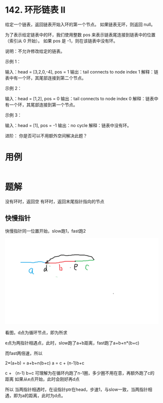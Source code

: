 # 142. 环形链表 II
给定一个链表，返回链表开始入环的第一个节点。 如果链表无环，则返回 null。

为了表示给定链表中的环，我们使用整数 pos 来表示链表尾连接到链表中的位置（索引从 0 开始）。 如果 pos 是 -1，则在该链表中没有环。

说明：不允许修改给定的链表。

示例 1：

输入：head = [3,2,0,-4], pos = 1
输出：tail connects to node index 1
解释：链表中有一个环，其尾部连接到第二个节点。

示例 2：

输入：head = [1,2], pos = 0
输出：tail connects to node index 0
解释：链表中有一个环，其尾部连接到第一个节点。

示例 3：

输入：head = [1], pos = -1
输出：no cycle
解释：链表中没有环。
 

进阶：
你是否可以不用额外空间解决此题？

# 用例
```

```


# 题解
没有环时，返回空
有环时，返回末尾指针指向的节点

## 快慢指针

快慢指针同一位置开始，slow跑1，fast跑2

![](./q142_1.png)

看图，d点为循环节点，即为所求

e点为两指针相遇点，此时，slow跑了a+b距离，fast跑了a+b+n*(b+c)

而fast两倍速，所以

2*(a+b) = a+b+n(b+c)
a = c + (n-1)b+c

c + （n-1) b+c
可理解为在循环内跑了n-1圈，多少圈不用在意，再额外跑了c的距离
如果从e点开始，此时会刚好再d点

所以 当两指针相遇时，在设指针ptr在head，步速1，与slow一致，当两指针相遇，即为a的距离，此时为d点。


